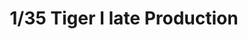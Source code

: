 ---
layout: product
title: "1/35 Tiger I late Production"
price: "6000" 
desc: "Maketa"
img_path: "/assets/img/RFM5015.jpg"
brand: "N/A"
available: true
special_offer: false
new: false
soon: false
cat: "010000"
subcat: "010800"
subsubcat: "0N/A"
sifra: "RFM5015"
popular: false
---